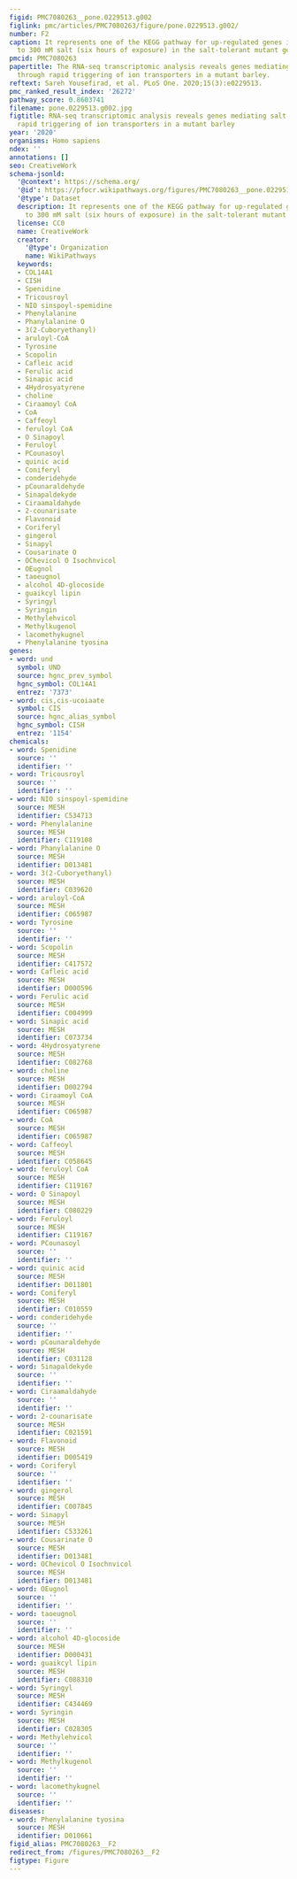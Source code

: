 ```yaml
---
figid: PMC7080263__pone.0229513.g002
figlink: pmc/articles/PMC7080263/figure/pone.0229513.g002/
number: F2
caption: It represents one of the KEGG pathway for up-regulated genes in response
  to 300 mM salt (six hours of exposure) in the salt-tolerant mutant genotype.
pmcid: PMC7080263
papertitle: The RNA-seq transcriptomic analysis reveals genes mediating salt tolerance
  through rapid triggering of ion transporters in a mutant barley.
reftext: Sareh Yousefirad, et al. PLoS One. 2020;15(3):e0229513.
pmc_ranked_result_index: '26272'
pathway_score: 0.8603741
filename: pone.0229513.g002.jpg
figtitle: RNA-seq transcriptomic analysis reveals genes mediating salt tolerance through
  rapid triggering of ion transporters in a mutant barley
year: '2020'
organisms: Homo sapiens
ndex: ''
annotations: []
seo: CreativeWork
schema-jsonld:
  '@context': https://schema.org/
  '@id': https://pfocr.wikipathways.org/figures/PMC7080263__pone.0229513.g002.html
  '@type': Dataset
  description: It represents one of the KEGG pathway for up-regulated genes in response
    to 300 mM salt (six hours of exposure) in the salt-tolerant mutant genotype.
  license: CC0
  name: CreativeWork
  creator:
    '@type': Organization
    name: WikiPathways
  keywords:
  - COL14A1
  - CISH
  - Spenidine
  - Tricousroyl
  - NIO sinspoyl-spemidine
  - Phenylalanine
  - Phanylalanine O
  - 3(2-Cuboryethanyl)
  - aruloyl-CoA
  - Tyrosine
  - Scopolin
  - Cafleic acid
  - Ferulic acid
  - Sinapic acid
  - 4Hydrosyatyrene
  - choline
  - Ciraamoyl CoA
  - CoA
  - Caffeoyl
  - feruloyl CoA
  - O Sinapoyl
  - Feruloyl
  - PCounasoyl
  - quinic acid
  - Coniferyl
  - conderidehyde
  - pCounaraldehyde
  - Sinapaldekyde
  - Ciraamaldahyde
  - 2-counarisate
  - Flavonoid
  - Coriferyl
  - gingerol
  - Sinapyl
  - Cousarinate O
  - OChevicol O Isochnvicol
  - OEugnol
  - taoeugnol
  - alcohol 4D-glocoside
  - guaikcyl lipin
  - Syringyl
  - Syringin
  - Methylehvicol
  - Methylkugenol
  - lacomethykugnel
  - Phenylalanine tyosina
genes:
- word: und
  symbol: UND
  source: hgnc_prev_symbol
  hgnc_symbol: COL14A1
  entrez: '7373'
- word: cis,cis-ucoiaate
  symbol: CIS
  source: hgnc_alias_symbol
  hgnc_symbol: CISH
  entrez: '1154'
chemicals:
- word: Spenidine
  source: ''
  identifier: ''
- word: Tricousroyl
  source: ''
  identifier: ''
- word: NIO sinspoyl-spemidine
  source: MESH
  identifier: C534713
- word: Phenylalanine
  source: MESH
  identifier: C119108
- word: Phanylalanine O
  source: MESH
  identifier: D013481
- word: 3(2-Cuboryethanyl)
  source: MESH
  identifier: C039620
- word: aruloyl-CoA
  source: MESH
  identifier: C065987
- word: Tyrosine
  source: ''
  identifier: ''
- word: Scopolin
  source: MESH
  identifier: C417572
- word: Cafleic acid
  source: MESH
  identifier: D000596
- word: Ferulic acid
  source: MESH
  identifier: C004999
- word: Sinapic acid
  source: MESH
  identifier: C073734
- word: 4Hydrosyatyrene
  source: MESH
  identifier: C082768
- word: choline
  source: MESH
  identifier: D002794
- word: Ciraamoyl CoA
  source: MESH
  identifier: C065987
- word: CoA
  source: MESH
  identifier: C065987
- word: Caffeoyl
  source: MESH
  identifier: C058645
- word: feruloyl CoA
  source: MESH
  identifier: C119167
- word: O Sinapoyl
  source: MESH
  identifier: C080229
- word: Feruloyl
  source: MESH
  identifier: C119167
- word: PCounasoyl
  source: ''
  identifier: ''
- word: quinic acid
  source: MESH
  identifier: D011801
- word: Coniferyl
  source: MESH
  identifier: C010559
- word: conderidehyde
  source: ''
  identifier: ''
- word: pCounaraldehyde
  source: MESH
  identifier: C031128
- word: Sinapaldekyde
  source: ''
  identifier: ''
- word: Ciraamaldahyde
  source: ''
  identifier: ''
- word: 2-counarisate
  source: MESH
  identifier: C021591
- word: Flavonoid
  source: MESH
  identifier: D005419
- word: Coriferyl
  source: ''
  identifier: ''
- word: gingerol
  source: MESH
  identifier: C007845
- word: Sinapyl
  source: MESH
  identifier: C533261
- word: Cousarinate O
  source: MESH
  identifier: D013481
- word: OChevicol O Isochnvicol
  source: MESH
  identifier: D013481
- word: OEugnol
  source: ''
  identifier: ''
- word: taoeugnol
  source: ''
  identifier: ''
- word: alcohol 4D-glocoside
  source: MESH
  identifier: D000431
- word: guaikcyl lipin
  source: MESH
  identifier: C088310
- word: Syringyl
  source: MESH
  identifier: C434469
- word: Syringin
  source: MESH
  identifier: C028305
- word: Methylehvicol
  source: ''
  identifier: ''
- word: Methylkugenol
  source: ''
  identifier: ''
- word: lacomethykugnel
  source: ''
  identifier: ''
diseases:
- word: Phenylalanine tyosina
  source: MESH
  identifier: D010661
figid_alias: PMC7080263__F2
redirect_from: /figures/PMC7080263__F2
figtype: Figure
---
```


